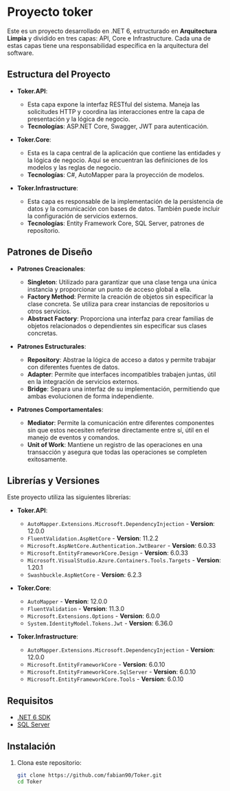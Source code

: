 # Proyecto toker

Este es un proyecto desarrollado en .NET 6, estructurado en **Arquitectura Limpia** y dividido en tres capas: API, Core e Infrastructure. Cada una de estas capas tiene una responsabilidad específica en la arquitectura del software.

## Estructura del Proyecto

- **Toker.API**: 
  - Esta capa expone la interfaz RESTful del sistema. Maneja las solicitudes HTTP y coordina las interacciones entre la capa de presentación y la lógica de negocio.
  - **Tecnologías**: ASP.NET Core, Swagger, JWT para autenticación.
  
- **Toker.Core**: 
  - Esta es la capa central de la aplicación que contiene las entidades y la lógica de negocio. Aquí se encuentran las definiciones de los modelos y las reglas de negocio.
  - **Tecnologías**: C#, AutoMapper para la proyección de modelos.

- **Toker.Infrastructure**: 
  - Esta capa es responsable de la implementación de la persistencia de datos y la comunicación con bases de datos. También puede incluir la configuración de servicios externos.
  - **Tecnologías**: Entity Framework Core, SQL Server, patrones de repositorio.

## Patrones de Diseño

- **Patrones Creacionales**: 
  - **Singleton**: Utilizado para garantizar que una clase tenga una única instancia y proporcionar un punto de acceso global a ella.
  - **Factory Method**: Permite la creación de objetos sin especificar la clase concreta. Se utiliza para crear instancias de repositorios u otros servicios.
  - **Abstract Factory**: Proporciona una interfaz para crear familias de objetos relacionados o dependientes sin especificar sus clases concretas.

- **Patrones Estructurales**: 
  - **Repository**: Abstrae la lógica de acceso a datos y permite trabajar con diferentes fuentes de datos.
  - **Adapter**: Permite que interfaces incompatibles trabajen juntas, útil en la integración de servicios externos.
  - **Bridge**: Separa una interfaz de su implementación, permitiendo que ambas evolucionen de forma independiente.

- **Patrones Comportamentales**: 
  - **Mediator**: Permite la comunicación entre diferentes componentes sin que estos necesiten referirse directamente entre sí, útil en el manejo de eventos y comandos.
  - **Unit of Work**: Mantiene un registro de las operaciones en una transacción y asegura que todas las operaciones se completen exitosamente.

## Librerías y Versiones

Este proyecto utiliza las siguientes librerías:

- **Toker.API**:
  - `AutoMapper.Extensions.Microsoft.DependencyInjection` - **Version**: 12.0.0
  - `FluentValidation.AspNetCore` - **Version**: 11.2.2
  - `Microsoft.AspNetCore.Authentication.JwtBearer` - **Version**: 6.0.33
  - `Microsoft.EntityFrameworkCore.Design` - **Version**: 6.0.33
  - `Microsoft.VisualStudio.Azure.Containers.Tools.Targets` - **Version**: 1.20.1
  - `Swashbuckle.AspNetCore` - **Version**: 6.2.3

- **Toker.Core**:
  - `AutoMapper` - **Version**: 12.0.0
  - `FluentValidation` - **Version**: 11.3.0
  - `Microsoft.Extensions.Options` - **Version**: 6.0.0
  - `System.IdentityModel.Tokens.Jwt` - **Version**: 6.36.0

- **Toker.Infrastructure**:
  - `AutoMapper.Extensions.Microsoft.DependencyInjection` - **Version**: 12.0.0
  - `Microsoft.EntityFrameworkCore` - **Version**: 6.0.10
  - `Microsoft.EntityFrameworkCore.SqlServer` - **Version**: 6.0.10
  - `Microsoft.EntityFrameworkCore.Tools` - **Version**: 6.0.10

## Requisitos

- [.NET 6 SDK](https://dotnet.microsoft.com/download/dotnet/6.0)
- [SQL Server](https://www.microsoft.com/en-us/sql-server/sql-server-downloads)

## Instalación

1. Clona este repositorio:
   ```bash
   git clone https://github.com/fabian90/Toker.git
   cd Toker
